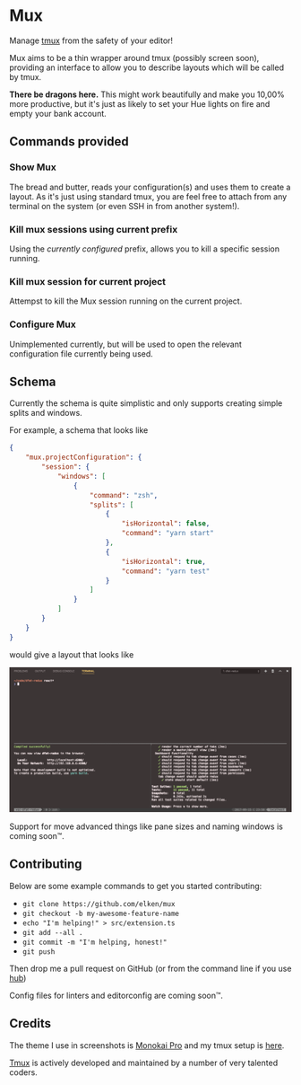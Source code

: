 # Mux

Manage [tmux](https://github.com/tmux/tmux) from the safety of your editor!

Mux aims to be a thin wrapper around tmux (possibly screen soon), providing an interface to allow you to describe layouts which will be called by tmux.

**There be dragons here.** This might work beautifully and make you 10,00% more productive, but it's just as likely to set your Hue lights on fire and empty your bank account.

## Commands provided

### Show Mux

The bread and butter, reads your configuration(s) and uses them to create a layout. As it's just using standard tmux, you are feel free to attach from any terminal on the system (or even SSH in from another system!).

### Kill mux sessions using current prefix

Using the *currently configured* prefix, allows you to kill a specific session running.

### Kill mux session for current project

Attempst to kill the Mux session running on the current project.

### Configure Mux

Unimplemented currently, but will be used to open the relevant configuration file currently being used.

## Schema

Currently the schema is quite simplistic and only supports creating simple splits and windows.

For example, a schema that looks like

```json
{
    "mux.projectConfiguration": {
        "session": {
            "windows": [
                {
                    "command": "zsh",
                    "splits": [
                        {
                            "isHorizontal": false,
                            "command": "yarn start"
                        },
                        {
                            "isHorizontal": true,
                            "command": "yarn test"
                        }
                    ]
                }
            ]
        }
    }
}
```

would give a layout that looks like

![Mux layout](.github/muxOutput.png)

Support for move advanced things like pane sizes and naming windows is coming soon™.

## Contributing

Below are some example commands to get you started contributing:

- `git clone https://github.com/elken/mux`
- `git checkout -b my-awesome-feature-name`
- `echo "I'm helping!" > src/extension.ts`
- `git add --all .`
- `git commit -m "I'm helping, honest!"`
- `git push`

Then drop me a pull request on GitHub (or from the command line if you use [hub](https://www.github.com/github/hub))

Config files for linters and editorconfig are coming soon™.

## Credits

The theme I use in screenshots is [Monokai Pro](https://monokai.pro/) and my tmux setup is [here](https://github.com/elken/dotfiles/blob/master/.tmux.conf).

[Tmux](https://github.com/tmux/tmux/) is actively developed and maintained by a number of very talented coders.